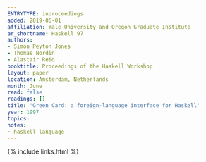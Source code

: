 ```yaml
---
ENTRYTYPE: inproceedings
added: 2019-06-01
affiliation: Yale University and Oregon Graduate Institute
ar_shortname: Haskell 97
authors:
- Simon Peyton Jones
- Thomas Nordin
- Alastair Reid
booktitle: Proceedings of the Haskell Workshop
layout: paper
location: Amsterdam, Netherlands
month: June
read: false
readings: []
title: 'Green Card: a foreign-language interface for Haskell'
year: 1997
topics:
notes:
- haskell-language
---
```


{% include links.html %}
